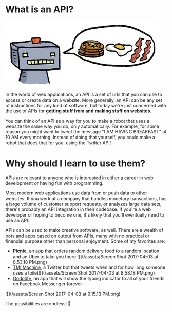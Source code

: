# What is an API?

![](/assets/breakfast.png)

In the world of web applications, an API is a set of urls that you can use to access or create data on a website. More generally, an API can be any set of instructions for any kind of software, but today we're just concerned with the use of APIs for **getting stuff from and** **making stuff** **on websites**.

You can think of an API as a way for you to make a robot that uses a website the same way you do, only automatically. For example, for some reason you might want to tweet the message "I AM HAVING BREAKFAST" at 10 AM every morning. Instead of doing that yourself, you could make a robot that does that for you, using the Twitter API!

# Why should I learn to use them?

APIs are relevant to anyone who is interested in either a career in web development or having fun with programming.

Most modern web applications use data from or push data to other websites. If you work at a company that handles monetary transactions, has a large volume of customer support requests, or analyzes large data sets, there's probably an API integration in their codebase. If you're a web developer or hoping to become one, it's likely that you'll eventually need to use an API.

APIs can be used to make creative software, as well. There are a wealth of [bots](https://botwiki.org/bots/) and apps based on output from APIs, many with no practical or financial purpose other than personal enjoyment. Some of my favorites are:

* [**Picnic**](https://github.com/chromakode/picnic), an app that orders random delivery food to a random location and an Uber to take you there
  ![](/assets/Screen Shot 2017-04-03 at 8.53.18 PM.png)
* [TMI Machine](https://github.com/emkosz/TMImachine), a Twitter bot that tweets when and for how long someone uses a toilet![](/assets/Screen Shot 2017-04-03 at 8.58.18 PM.png)
* [Godotify](https://agermanidis.github.io/facebook-godot/), an app that will show the typing indicator to all of your friends on Facebook Messenger forever

![](/assets/Screen Shot 2017-04-03 at 9.15.13 PM.png)

The possibilities are endless! 🌈

